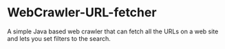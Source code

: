# WebCrawler-URL-fetcher
A simple Java based web crawler that can fetch all the URLs on a web site and lets you set filters to the search.
